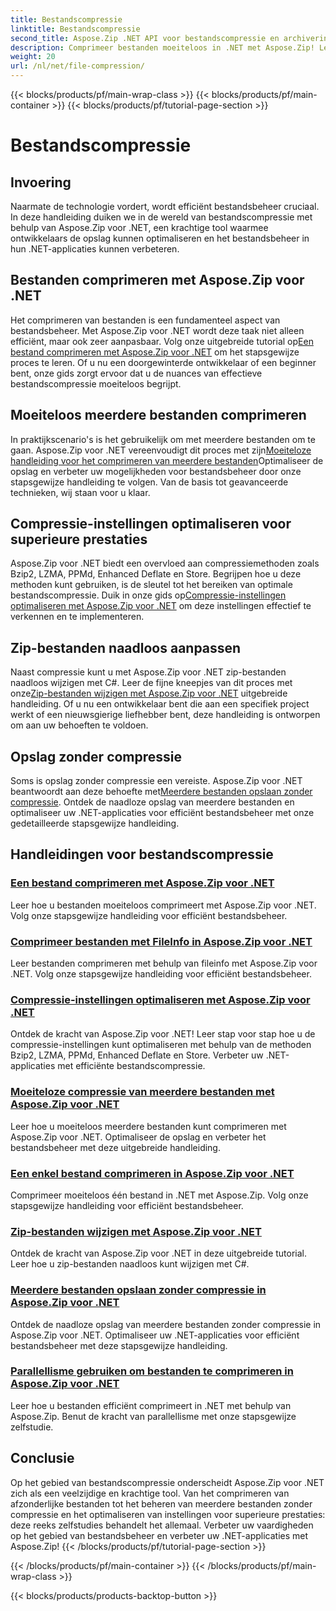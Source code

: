 ```yaml
---
title: Bestandscompressie
linktitle: Bestandscompressie
second_title: Aspose.Zip .NET API voor bestandscompressie en archivering
description: Comprimeer bestanden moeiteloos in .NET met Aspose.Zip! Leer stapsgewijs bestandsbeheer met behulp van de methoden Bzip2, LZMA, PPMd, Deflate en Store voor optimale compressie-instellingen.
weight: 20
url: /nl/net/file-compression/
---
```


{{< blocks/products/pf/main-wrap-class >}}
{{< blocks/products/pf/main-container >}}
{{< blocks/products/pf/tutorial-page-section >}}

# Bestandscompressie


## Invoering

Naarmate de technologie vordert, wordt efficiënt bestandsbeheer cruciaal. In deze handleiding duiken we in de wereld van bestandscompressie met behulp van Aspose.Zip voor .NET, een krachtige tool waarmee ontwikkelaars de opslag kunnen optimaliseren en het bestandsbeheer in hun .NET-applicaties kunnen verbeteren.

## Bestanden comprimeren met Aspose.Zip voor .NET
 Het comprimeren van bestanden is een fundamenteel aspect van bestandsbeheer. Met Aspose.Zip voor .NET wordt deze taak niet alleen efficiënt, maar ook zeer aanpasbaar. Volg onze uitgebreide tutorial op[Een bestand comprimeren met Aspose.Zip voor .NET](./compress-file/) om het stapsgewijze proces te leren. Of u nu een doorgewinterde ontwikkelaar of een beginner bent, onze gids zorgt ervoor dat u de nuances van effectieve bestandscompressie moeiteloos begrijpt.

## Moeiteloos meerdere bestanden comprimeren
 In praktijkscenario's is het gebruikelijk om met meerdere bestanden om te gaan. Aspose.Zip voor .NET vereenvoudigt dit proces met zijn[Moeiteloze handleiding voor het comprimeren van meerdere bestanden](./compress-multiple-files/)Optimaliseer de opslag en verbeter uw mogelijkheden voor bestandsbeheer door onze stapsgewijze handleiding te volgen. Van de basis tot geavanceerde technieken, wij staan voor u klaar.

## Compressie-instellingen optimaliseren voor superieure prestaties
 Aspose.Zip voor .NET biedt een overvloed aan compressiemethoden zoals Bzip2, LZMA, PPMd, Enhanced Deflate en Store. Begrijpen hoe u deze methoden kunt gebruiken, is de sleutel tot het bereiken van optimale bestandscompressie. Duik in onze gids op[Compressie-instellingen optimaliseren met Aspose.Zip voor .NET](./optimizing-compression-settings/) om deze instellingen effectief te verkennen en te implementeren.

## Zip-bestanden naadloos aanpassen
 Naast compressie kunt u met Aspose.Zip voor .NET zip-bestanden naadloos wijzigen met C#. Leer de fijne kneepjes van dit proces met onze[Zip-bestanden wijzigen met Aspose.Zip voor .NET](./modifying-zip-files/) uitgebreide handleiding. Of u nu een ontwikkelaar bent die aan een specifiek project werkt of een nieuwsgierige liefhebber bent, deze handleiding is ontworpen om aan uw behoeften te voldoen.

## Opslag zonder compressie
Soms is opslag zonder compressie een vereiste. Aspose.Zip voor .NET beantwoordt aan deze behoefte met[Meerdere bestanden opslaan zonder compressie](./store-multiple-files-no-compression/). Ontdek de naadloze opslag van meerdere bestanden en optimaliseer uw .NET-applicaties voor efficiënt bestandsbeheer met onze gedetailleerde stapsgewijze handleiding.

## Handleidingen voor bestandscompressie
### [Een bestand comprimeren met Aspose.Zip voor .NET](./compress-file/)
Leer hoe u bestanden moeiteloos comprimeert met Aspose.Zip voor .NET. Volg onze stapsgewijze handleiding voor efficiënt bestandsbeheer.
### [Comprimeer bestanden met FileInfo in Aspose.Zip voor .NET](./compress-files-fileinfo/)
Leer bestanden comprimeren met behulp van fileinfo met Aspose.Zip voor .NET. Volg onze stapsgewijze handleiding voor efficiënt bestandsbeheer.
### [Compressie-instellingen optimaliseren met Aspose.Zip voor .NET](./optimizing-compression-settings/)
Ontdek de kracht van Aspose.Zip voor .NET! Leer stap voor stap hoe u de compressie-instellingen kunt optimaliseren met behulp van de methoden Bzip2, LZMA, PPMd, Enhanced Deflate en Store. Verbeter uw .NET-applicaties met efficiënte bestandscompressie.
### [Moeiteloze compressie van meerdere bestanden met Aspose.Zip voor .NET](./compress-multiple-files/)
Leer hoe u moeiteloos meerdere bestanden kunt comprimeren met Aspose.Zip voor .NET. Optimaliseer de opslag en verbeter het bestandsbeheer met deze uitgebreide handleiding.
### [Een enkel bestand comprimeren in Aspose.Zip voor .NET](./compress-single-file/)
Comprimeer moeiteloos één bestand in .NET met Aspose.Zip. Volg onze stapsgewijze handleiding voor efficiënt bestandsbeheer.
### [Zip-bestanden wijzigen met Aspose.Zip voor .NET](./modifying-zip-files/)
Ontdek de kracht van Aspose.Zip voor .NET in deze uitgebreide tutorial. Leer hoe u zip-bestanden naadloos kunt wijzigen met C#.
### [Meerdere bestanden opslaan zonder compressie in Aspose.Zip voor .NET](./store-multiple-files-no-compression/)
Ontdek de naadloze opslag van meerdere bestanden zonder compressie in Aspose.Zip voor .NET. Optimaliseer uw .NET-applicaties voor efficiënt bestandsbeheer met deze stapsgewijze handleiding.
### [Parallellisme gebruiken om bestanden te comprimeren in Aspose.Zip voor .NET](./using-parallelism-compress-files/)
Leer hoe u bestanden efficiënt comprimeert in .NET met behulp van Aspose.Zip. Benut de kracht van parallellisme met onze stapsgewijze zelfstudie.

## Conclusie
Op het gebied van bestandscompressie onderscheidt Aspose.Zip voor .NET zich als een veelzijdige en krachtige tool. Van het comprimeren van afzonderlijke bestanden tot het beheren van meerdere bestanden zonder compressie en het optimaliseren van instellingen voor superieure prestaties: deze reeks zelfstudies behandelt het allemaal. Verbeter uw vaardigheden op het gebied van bestandsbeheer en verbeter uw .NET-applicaties met Aspose.Zip!
{{< /blocks/products/pf/tutorial-page-section >}}

{{< /blocks/products/pf/main-container >}}
{{< /blocks/products/pf/main-wrap-class >}}

{{< blocks/products/products-backtop-button >}}
